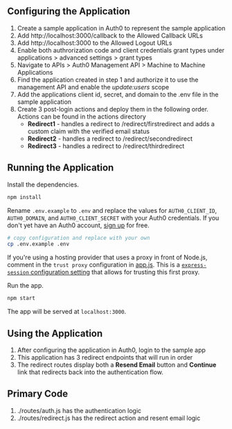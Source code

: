 ## Configuring the Application
1. Create a sample application in Auth0 to represent the sample application
2. Add http://localhost:3000/callback to the Allowed Callback URLs
3. Add http://localhost:3000 to the Allowed Logout URLs
4. Enable both authrorization code and client credentials grant types under applications > advanced settings > grant types
5. Navigate to APIs > Auth0 Management API > Machine to Machine Applications
6. Find the application created in step 1 and authorize it to use the management API and enable the *update:users* scope
7. Add the applications client id, secret, and domain to the .env file in the sample application
8. Create 3 post-login actions and deploy them in the following order. Actions can be found in the actions directory
    - **Redirect1** - handles a redirect to /redirect/firstredirect and adds a custom claim with the verified email status
    - **Redirect2** - handles a redirect to /redirect/secondredirect
    - **Redirect3** - handles a redirect to /redirect/thirdredirect

## Running the Application

Install the dependencies.

```bash
npm install
```

Rename `.env.example` to `.env` and replace the values for `AUTH0_CLIENT_ID`, `AUTH0_DOMAIN`, and `AUTH0_CLIENT_SECRET` with your Auth0 credentials. If you don't yet have an Auth0 account, [sign up](https://auth0.com/signup) for free.

```bash
# copy configuration and replace with your own
cp .env.example .env
```

If you're using a hosting provider that uses a proxy in front of Node.js, comment in the `trust proxy` configuration in [app.js](https://github.com/auth0-samples/auth0-nodejs-webapp-sample/blob/812bb41fa655a1178f6a33ba54b0aee2397b1917/01-Login/app.js#L63-L70). This is a [`express-session` configuration setting](https://www.npmjs.com/package/express-session#cookiesecure) that allows for trusting this first proxy.

Run the app.

```bash
npm start
```

The app will be served at `localhost:3000`.

## Using the Application
1. After configuring the application in Auth0, login to the sample app
2. This application has 3 redirect endpoints that will run in order
3. The redirect routes display both a **Resend Email** button and **Continue** link that redirects back into the authentication flow.

## Primary Code
1. ./routes/auth.js has the authentication logic
2. ./routes/redirect.js has the redirect action and resent email logic 